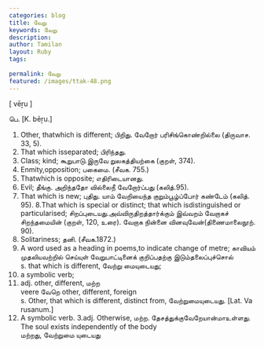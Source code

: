 ```yaml
---
categories: blog
title: வேறு
keywords: வேறு
description: 
author: Tamilan
layout: Ruby
tags: 
 
permalink: வேறு
featured: /images/ttak-48.png
---
```

  
[ vēṟu ]  
  
பெ. [K. bēṟu.]  
1. Other, thatwhich is different; பிறிது. வேறோர் பரிசிங்கொண்றில்லை (திருவாச. 33, 5).   
2. That which isseparated; பிரிந்தது.   
3. Class; kind; கூறுபாடு.இருவே றுலகத்தியற்கை (குறள், 374).   
4. Enmity,opposition; பகைமை. (சீவக. 755.)   
5. Thatwhich is opposite; எதிரிடையானது.   
6. Evil; தீங்கு. அறிந்ததோ வில்லைநீ வேறோர்ப்பது (கலித்.95).   
7. That which is new; புதிது. யாம் வேறியைந்த குறும்பூழ்ப்போர் கண்டேம் (கலித். 95). 8.That which is special or distinct; that which isdistinguished or particularised; சிறப்புடையது.அவ்விருதிறத்தார்க்கும் இவ்வறம் வேறாகச் சிறந்தமையின் (குறள், 120, உரை). வேறாக நின்னை வினவுவேன்(திணைமாலைநூற். 90).   
9. Solitariness; தனி. (சீவக.1872.)   
10. A word used as a heading in poems,to indicate change of metre; காவியம் முதலியவற்றில் செய்யுள் வேறுபாட்டினைக் குறிப்பதற்கு இடும்தலைப்புச்சொல்  
s. that which is different, வேற்று மையுடையது;   
2. a symbolic verb;   
3. adj. other, different, மற்ற  
veere வேறெ other, different, foreign  
s. Other, that which is different, distinct from, வேற்றுமையுடையது. [Lat. Va rusanum.]  
2. A symbolic verb. 3.adj. Otherwise, மற்ற. தேசத்துக்குவேறேயான்மாஉள்ளது. The soul exists independently of the body  
மற்றது, வேற்றுமை யுடையது